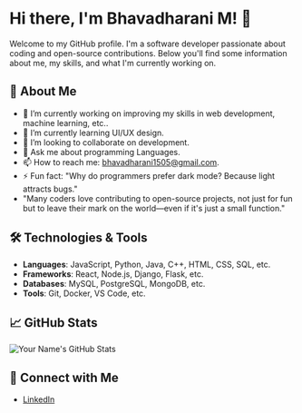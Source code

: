 # Hi there, I'm Bhavadharani M! 👋

Welcome to my GitHub profile. I'm a software developer passionate about coding and open-source contributions. Below you'll find some information about me, my skills, and what I'm currently working on.

## 🚀 About Me

- 🔭 I’m currently working on improving my skills in web development, machine learning, etc..
- 🌱 I’m currently learning UI/UX design.
- 👯 I’m looking to collaborate on development.
- 💬 Ask me about programming Languages.
- 📫 How to reach me: bhavadharani1505@gmail.com.
- ⚡ Fun fact: "Why do programmers prefer dark mode? Because light attracts bugs."
- "Many coders love contributing to open-source projects, not just for fun but to leave their mark on the world—even if it's just a small function."

## 🛠️ Technologies & Tools

- **Languages**: JavaScript, Python, Java, C++, HTML, CSS, SQL, etc.
- **Frameworks**: React, Node.js, Django, Flask, etc.
- **Databases**: MySQL, PostgreSQL, MongoDB, etc.
- **Tools**: Git, Docker, VS Code, etc.

## 📈 GitHub Stats

![Your Name's GitHub Stats](https://github-readme-stats.vercel.app/api?username=YourUsername&show_icons=true&hide_title=true&count_private=true&hide=prs&theme=radical)

## 🔗 Connect with Me

- [LinkedIn](https://www.linkedin.com/in/YourLinkedIn)
